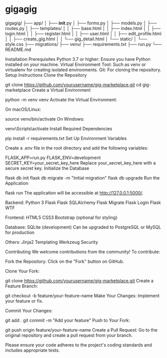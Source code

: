 # gigagig

gigagig/
├── app/
│   ├── __init__.py
│   ├── forms.py
│   ├── models.py
│   ├── routes.py
│   ├── templates/
│   │   ├── base.html
│   │   ├── index.html
│   │   ├── login.html
│   │   ├── register.html
│   │   ├── user.html
│   │   ├── edit_profile.html
│   │   ├── create_gig.html
│   │   └── gig_detail.html
│   └── static/
│       └── style.css
├── migrations/
├── venv/
├── requirements.txt
├── run.py
└── README.md

Installation
Prerequisites
Python 3.7 or higher: Ensure you have Python installed on your machine.
Virtual Environment Tool: Such as venv or virtualenv for creating isolated environments.
Git: For cloning the repository.
Setup Instructions
Clone the Repository


git clone https://github.com/yourusername/gig-marketplace.git
cd gig-marketplace
Create a Virtual Environment


python -m venv venv
Activate the Virtual Environment:

On macOS/Linux:


source venv/bin/activate
On Windows:


venv\Scripts\activate
Install Required Dependencies

pip install -r requirements.txt
Set Up Environment Variables

Create a .env file in the root directory and add the following variables:


FLASK_APP=run.py
FLASK_ENV=development
SECRET_KEY=your_secret_key_here
Replace your_secret_key_here with a secure secret key.
Initialize the Database


flask db init
flask db migrate -m "Initial migration"
flask db upgrade
Run the Application

flask run
The application will be accessible at http://127.0.0.1:5000/.


Backend:
Python 3
Flask
Flask SQLAlchemy
Flask Migrate
Flask Login
Flask WTF

Frontend:
HTML5
CSS3
Bootstrap (optional for styling)

Database:
SQLite (development)
Can be upgraded to PostgreSQL or MySQL for production

Others:
Jinja2 Templating
Werkzeug Security


Contributing
We welcome contributions from the community! To contribute:

Fork the Repository: Click on the "Fork" button on GitHub.

Clone Your Fork:


git clone https://github.com/yourusername/gig-marketplace.git
Create a Feature Branch:

git checkout -b feature/your-feature-name
Make Your Changes: Implement your feature or fix.

Commit Your Changes:


git add .
git commit -m "Add your feature"
Push to Your Fork:


git push origin feature/your-feature-name
Create a Pull Request: Go to the original repository and create a pull request from your branch.

Please ensure your code adheres to the project's coding standards and includes appropriate tests.
